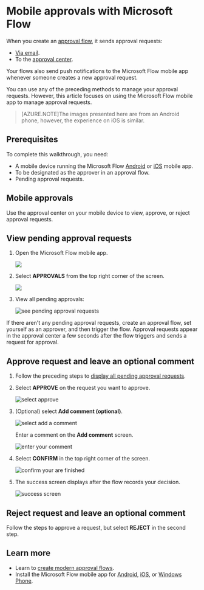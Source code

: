 <properties
    pageTitle="Use mobile devices to approve requests | Microsoft Flow"
    description="Use mobile devices to approve requests created in Microsoft Flow."
    services=""
    suite="flow"
    documentationCenter="na"
    authors="msftman"
    manager="anneta"
    editor=""
    tags=""/>

<tags
    ms.service="flow"
    ms.devlang="na"
    ms.topic="article"
    ms.tgt_pltfrm="na"
    ms.workload="na"
    ms.date="06/14/2017"
    ms.author="deonhe"/>

# Mobile approvals with Microsoft Flow

When you create an [approval flow](./modern-approvals.md), it sends approval requests:

- [Via email](./modern-approvals.md/#from-email).
- To the [approval center](./modern-approvals.md/#from-the-approvals-center).

Your flows also send push notifications to the Microsoft Flow mobile app whenever someone creates a new approval request.

You can use any of the preceding methods to manage your approval requests. However, this article focuses on using the Microsoft Flow mobile app to manage approval requests.

>[AZURE.NOTE]The images presented here are from an Android phone, however, the experience on iOS is similar.

## Prerequisites

To complete this walkthrough, you need:

- A mobile device running the Microsoft Flow [Android](https://aka.ms/flowmobiledocsandroid) or [iOS](https://aka.ms/flowmobiledocsios) mobile app.
- To be designated as the approver in an approval flow.
- Pending approval requests.

## Mobile approvals

Use the approval center on your mobile device to view, approve, or reject approval requests.

## View pending approval requests

1. Open the Microsoft Flow mobile app.

    ![](./media/mobile-approvals/open-app.png)

1. Select **APPROVALS** from the top right corner of the screen.

    ![](./media/mobile-approvals/select-approvals.png)

1. View all pending approvals:

   ![see pending approval requests](./media/mobile-approvals/show-pending-approval-requests.png)

If there aren't any pending approval requests, create an approval flow, set yourself as an approver, and then trigger the flow. Approval requests appear in the approval center a few seconds after the flow triggers and sends a request for approval.

## Approve request and leave an optional comment

1. Follow the preceding steps to [display all pending approval requests](./mobile-approvals.md/#View-pending-approval-requests).

1. Select **APPROVE** on the request you want to approve.

    ![select approve](./media/mobile-approvals/select-approve.png)

1. (Optional) select **Add comment (optional)**.

    ![select add a comment](./media/mobile-approvals/select-add-comment.png)

    Enter a comment on the **Add comment** screen.

    ![enter your comment](./media/mobile-approvals/enter-comment-for-approval.png)

1. Select **CONFIRM** in the top right corner of the screen.

    ![confirm your are finished](./media/mobile-approvals/tap-confirm-button.png)

1. The success screen displays after the flow records your decision.

    ![success screen](./media/mobile-approvals/approved.png)

## Reject request and leave an optional comment

Follow the steps to approve a request, but select **REJECT** in the second step.

## Learn more

- Learn to [create modern approval flows](./modern-approvals.md).
- Install the Microsoft Flow mobile app for [Android](https://aka.ms/flowmobiledocsandroid), [iOS](https://aka.ms/flowmobiledocsios), or [Windows Phone](https://aka.ms/flowmobilewindows).
